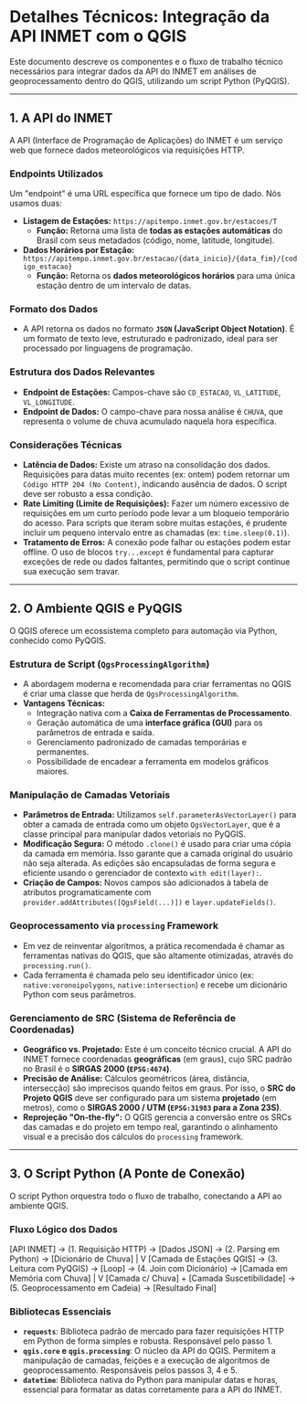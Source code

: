 # Detalhes Técnicos: Integração da API INMET com o QGIS

Este documento descreve os componentes e o fluxo de trabalho técnico necessários para integrar dados da API do INMET em análises de geoprocessamento dentro do QGIS, utilizando um script Python (PyQGIS).

---

## 1. A API do INMET

A API (Interface de Programação de Aplicações) do INMET é um serviço web que fornece dados meteorológicos via requisições HTTP.

### Endpoints Utilizados

Um "endpoint" é uma URL específica que fornece um tipo de dado. Nós usamos duas:

- **Listagem de Estações:** `https://apitempo.inmet.gov.br/estacoes/T`
  - **Função:** Retorna uma lista de **todas as estações automáticas** do Brasil com seus metadados (código, nome, latitude, longitude).
- **Dados Horários por Estação:** `https://apitempo.inmet.gov.br/estacao/{data_inicio}/{data_fim}/{codigo_estacao}`
  - **Função:** Retorna os **dados meteorológicos horários** para uma única estação dentro de um intervalo de datas.

### Formato dos Dados

- A API retorna os dados no formato **`JSON` (JavaScript Object Notation)**. É um formato de texto leve, estruturado e padronizado, ideal para ser processado por linguagens de programação.

### Estrutura dos Dados Relevantes

- **Endpoint de Estações:** Campos-chave são `CD_ESTACAO`, `VL_LATITUDE`, `VL_LONGITUDE`.
- **Endpoint de Dados:** O campo-chave para nossa análise é `CHUVA`, que representa o volume de chuva acumulado naquela hora específica.

### Considerações Técnicas

- **Latência de Dados:** Existe um atraso na consolidação dos dados. Requisições para datas muito recentes (ex: ontem) podem retornar um `Código HTTP 204 (No Content)`, indicando ausência de dados. O script deve ser robusto a essa condição.
- **Rate Limiting (Limite de Requisições):** Fazer um número excessivo de requisições em um curto período pode levar a um bloqueio temporário do acesso. Para scripts que iteram sobre muitas estações, é prudente incluir um pequeno intervalo entre as chamadas (ex: `time.sleep(0.1)`).
- **Tratamento de Erros:** A conexão pode falhar ou estações podem estar offline. O uso de blocos `try...except` é fundamental para capturar exceções de rede ou dados faltantes, permitindo que o script continue sua execução sem travar.

---

## 2. O Ambiente QGIS e PyQGIS

O QGIS oferece um ecossistema completo para automação via Python, conhecido como PyQGIS.

### Estrutura de Script (`QgsProcessingAlgorithm`)

- A abordagem moderna e recomendada para criar ferramentas no QGIS é criar uma classe que herda de `QgsProcessingAlgorithm`.
- **Vantagens Técnicas:**
  - Integração nativa com a **Caixa de Ferramentas de Processamento**.
  - Geração automática de uma **interface gráfica (GUI)** para os parâmetros de entrada e saída.
  - Gerenciamento padronizado de camadas temporárias e permanentes.
  - Possibilidade de encadear a ferramenta em modelos gráficos maiores.

### Manipulação de Camadas Vetoriais

- **Parâmetros de Entrada:** Utilizamos `self.parameterAsVectorLayer()` para obter a camada de entrada como um objeto `QgsVectorLayer`, que é a classe principal para manipular dados vetoriais no PyQGIS.
- **Modificação Segura:** O método `.clone()` é usado para criar uma cópia da camada em memória. Isso garante que a camada original do usuário não seja alterada. As edições são encapsuladas de forma segura e eficiente usando o gerenciador de contexto `with edit(layer):`.
- **Criação de Campos:** Novos campos são adicionados à tabela de atributos programaticamente com `provider.addAttributes([QgsField(...)])` e `layer.updateFields()`.

### Geoprocessamento via `processing` Framework

- Em vez de reinventar algoritmos, a prática recomendada é chamar as ferramentas nativas do QGIS, que são altamente otimizadas, através do `processing.run()`.
- Cada ferramenta é chamada pelo seu identificador único (ex: `native:voronoipolygons`, `native:intersection`) e recebe um dicionário Python com seus parâmetros.

### Gerenciamento de SRC (Sistema de Referência de Coordenadas)

- **Geográfico vs. Projetado:** Este é um conceito técnico crucial. A API do INMET fornece coordenadas **geográficas** (em graus), cujo SRC padrão no Brasil é o **SIRGAS 2000 (`EPSG:4674`)**.
- **Precisão de Análise:** Cálculos geométricos (área, distância, intersecção) são imprecisos quando feitos em graus. Por isso, o **SRC do Projeto QGIS** deve ser configurado para um sistema **projetado** (em metros), como o **SIRGAS 2000 / UTM (`EPSG:31983` para a Zona 23S)**.
- **Reprojeção "On-the-fly":** O QGIS gerencia a conversão entre os SRCs das camadas e do projeto em tempo real, garantindo o alinhamento visual e a precisão dos cálculos do `processing` framework.

---

## 3. O Script Python (A Ponte de Conexão)

O script Python orquestra todo o fluxo de trabalho, conectando a API ao ambiente QGIS.

### Fluxo Lógico dos Dados

[API INMET] -> (1. Requisição HTTP) -> [Dados JSON] -> (2. Parsing em Python) -> [Dicionário de Chuva]
|
V
[Camada de Estações QGIS] -> (3. Leitura com PyQGIS) -> [Loop] -> (4. Join com Dicionário) -> [Camada em Memória com Chuva]
|
V
[Camada c/ Chuva] + [Camada Suscetibilidade] -> (5. Geoprocessamento em Cadeia) -> [Resultado Final]

### Bibliotecas Essenciais

- **`requests`**: Biblioteca padrão de mercado para fazer requisições HTTP em Python de forma simples e robusta. Responsável pelo passo 1.
- **`qgis.core` e `qgis.processing`**: O núcleo da API do QGIS. Permitem a manipulação de camadas, feições e a execução de algoritmos de geoprocessamento. Responsáveis pelos passos 3, 4 e 5.
- **`datetime`**: Biblioteca nativa do Python para manipular datas e horas, essencial para formatar as datas corretamente para a API do INMET.
